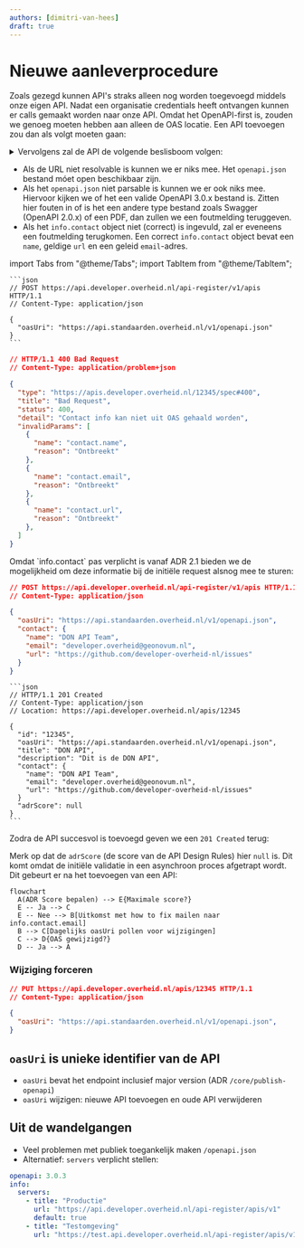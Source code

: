 ```yaml
---
authors: [dimitri-van-hees]
draft: true
---
```


# Nieuwe aanleverprocedure

Zoals gezegd kunnen API's straks alleen nog worden toegevoegd middels onze eigen API. Nadat een organisatie credentials heeft ontvangen kunnen er calls gemaakt worden naar onze API. Omdat het OpenAPI-first is, zouden we genoeg moeten hebben aan alleen de OAS locatie. Een API toevoegen zou dan als volgt moeten gaan:
<!-- truncate -->
<details>
  <summary>Vervolgens zal de API de volgende beslisboom volgen:</summary>

```mermaid
flowchart
  A(OAS locatie) --> B{Resolvable?}
  B -- Ja --> D{Parsable?}
  B -- Nee --> C(400 Bad Request: niet gevonden of onbereikbaar)
  D -- Nee --> G(400 Bad Request: geen valid OAS 3.x document)
  D -- Ja --> E{Contact object valid?}
  E -- Nee --> H(400 Bad Request: contact info ontbreekt of ongeldig)
  E -- Ja --> F(201 Created)
```
</details>

- Als de URL niet resolvable is kunnen we er niks mee. Het `openapi.json` bestand móet open beschikbaar zijn.
- Als het `openapi.json` niet parsable is kunnen we er ook niks mee. Hiervoor kijken we of het een valide OpenAPI 3.0.x bestand is. Zitten hier fouten in of is het een andere type bestand zoals Swagger (OpenAPI 2.0.x) of een PDF, dan zullen we een foutmelding teruggeven.
- Als het `info.contact` object niet (correct) is ingevuld, zal er eveneens een foutmelding terugkomen. Een correct `info.contact` object bevat een `name`, geldige `url` en een geleid `email`-adres.

import Tabs from "@theme/Tabs";
import TabItem from "@theme/TabItem";

<Tabs>
  <TabItem value="request" label="POST request">

    ```json
    // POST https://api.developer.overheid.nl/api-register/v1/apis HTTP/1.1
    // Content-Type: application/json

    {
      "oasUri": "https://api.standaarden.overheid.nl/v1/openapi.json"
    }
    ```
  </TabItem>
  <TabItem value="400" label="400 Bad Request response">

  ```json title="HTTP/1.1 400 Bad Request; Content-Type: application/problem+json"
  // HTTP/1.1 400 Bad Request
  // Content-Type: application/problem+json

  {
    "type": "https://apis.developer.overheid.nl/12345/spec#400",
    "title": "Bad Request",
    "status": 400,
    "detail": "Contact info kan niet uit OAS gehaald worden",
    "invalidParams": [
      {
        "name": "contact.name",
        "reason": "Ontbreekt"
      },
      {
        "name": "contact.email",
        "reason": "Ontbreekt"
      },
      {
        "name": "contact.url",
        "reason": "Ontbreekt"
      },
    ]
  }
  ```
  </TabItem>
  <TabItem value="pogin2" label="Post poging 2">
  Omdat `info.contact` pas verplicht is vanaf ADR 2.1 bieden we de mogelijkheid om deze informatie bij de initiële request alsnog mee te sturen:

```json
// POST https://api.developer.overheid.nl/api-register/v1/apis HTTP/1.1
// Content-Type: application/json

{
  "oasUri": "https://api.standaarden.overheid.nl/v1/openapi.json",
  "contact": {
    "name": "DON API Team",
    "email": "developer.overheid@geonovum.nl",
    "url": "https://github.com/developer-overheid-nl/issues"
  }
}
```
  </TabItem>
  <TabItem value="201" label="201 Created response">


    ```json
    // HTTP/1.1 201 Created
    // Content-Type: application/json
    // Location: https://api.developer.overheid.nl/apis/12345

    {
      "id": "12345",
      "oasUri": "https://api.standaarden.overheid.nl/v1/openapi.json",
      "title": "DON API",
      "description": "Dit is de DON API",
      "contact": {
        "name": "DON API Team",
        "email": "developer.overheid@geonovum.nl",
        "url": "https://github.com/developer-overheid-nl/issues"
      }
      "adrScore": null
    }
    ```
  </TabItem>
</Tabs>





Zodra de API succesvol is toevoegd geven we een `201 Created` terug:


Merk op dat de `adrScore` (de score van de API Design Rules) hier `null` is. Dit komt omdat de initiële validatie in een asynchroon proces afgetrapt wordt. Dit gebeurt er na het toevoegen van een API:

```mermaid
flowchart
  A(ADR Score bepalen) --> E{Maximale score?}
  E -- Ja --> C
  E -- Nee --> B[Uitkomst met how to fix mailen naar info.contact.email]
  B --> C[Dagelijks oasUri pollen voor wijzigingen]
  C --> D{OAS gewijzigd?}
  D -- Ja --> A
```

### Wijziging forceren

```json
// PUT https://api.developer.overheid.nl/apis/12345 HTTP/1.1
// Content-Type: application/json

{
  "oasUri": "https://api.standaarden.overheid.nl/v1/openapi.json",
}
```

## `oasUri` is unieke identifier van de API

- `oasUri` bevat het endpoint inclusief major version (ADR `/core/publish-openapi`)
- `oasUri` wijzigen: nieuwe API toevoegen en oude API verwijderen

## Uit de wandelgangen

- Veel problemen met publiek toegankelijk maken `/openapi.json`
- Alternatief: `servers` verplicht stellen:

```yaml
openapi: 3.0.3
info:
  servers:
    - title: "Productie"
      url: "https://api.developer.overheid.nl/api-register/apis/v1"
      default: true
    - title: "Testomgeving"
      url: "https://test.api.developer.overheid.nl/api-register/apis/v1"
```